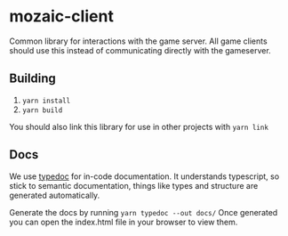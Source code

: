 # mozaic-client

Common library for interactions with the game server. All game clients should use this instead of communicating directly with the gameserver.

## Building
1. `yarn install`
2. `yarn build`

You should also link this library for use in other projects with ```yarn link```

## Docs

We use [typedoc][1] for in-code documentation. It understands typescript, so stick to semantic documentation, things like types and structure are generated automatically.

Generate the docs by running `yarn typedoc --out docs/`
Once generated you can open the index.html file in your browser to view them.

[1]: https://typedoc.org/